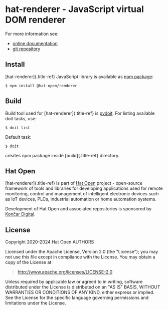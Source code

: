 # hat-renderer - JavaScript virtual DOM renderer

For more information see:

-   [online documentation](https://hat-renderer.hat-open.com)
-   [git repository](https://github.com/hat-open/hat-renderer.git)

## Install

[hat-renderer]{.title-ref} JavaScript library is available as [npm
package](https://www.npmjs.com/package/@hat-open/renderer):

    $ npm install @hat-open/renderer

## Build

Build tool used for [hat-renderer]{.title-ref} is
[pydoit](https://pydoit.org). For listing available doit tasks, use:

    $ doit list

Default task:

    $ doit

creates npm package inside [build]{.title-ref} directory.

## Hat Open

[hat-renderer]{.title-ref} is part of [Hat Open](#hat-open) project -
open-source framework of tools and libraries for developing applications
used for remote monitoring, control and management of intelligent
electronic devices such as IoT devices, PLCs, industrial automation or
home automation systems.

Development of Hat Open and associated repositories is sponsored by
[Končar Digital](https://www.koncar.hr/en).

## License

Copyright 2020-2024 Hat Open AUTHORS

Licensed under the Apache License, Version 2.0 (the \"License\"); you
may not use this file except in compliance with the License. You may
obtain a copy of the License at

> <http://www.apache.org/licenses/LICENSE-2.0>

Unless required by applicable law or agreed to in writing, software
distributed under the License is distributed on an \"AS IS\" BASIS,
WITHOUT WARRANTIES OR CONDITIONS OF ANY KIND, either express or implied.
See the License for the specific language governing permissions and
limitations under the License.
